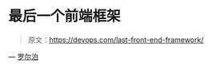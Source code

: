 # 最后一个前端框架

> 原文：<https://devops.com/last-front-end-framework/>

— [罗尔泊](https://devops.com/author/breselman/)